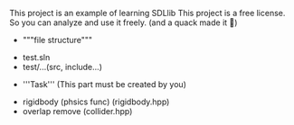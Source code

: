 ﻿This project is an example of learning SDLlib
This project is a free license.
So you can analyze and use it freely.
(and a quack made it 👀)



* """file structure"""
- test.sln
- test/...(src, include...)



* '''Task''' (This part must be created by you)
- rigidbody (phsics func) (rigidbody.hpp)
- overlap remove (collider.hpp)
